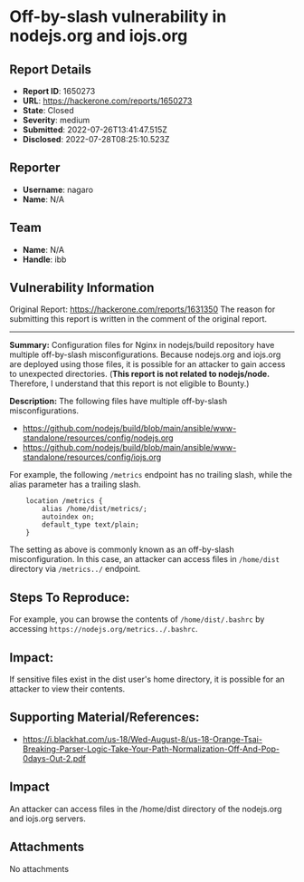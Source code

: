 # Off-by-slash vulnerability in nodejs.org and iojs.org

## Report Details
- **Report ID**: 1650273
- **URL**: https://hackerone.com/reports/1650273
- **State**: Closed
- **Severity**: medium
- **Submitted**: 2022-07-26T13:41:47.515Z
- **Disclosed**: 2022-07-28T08:25:10.523Z

## Reporter
- **Username**: nagaro
- **Name**: N/A

## Team
- **Name**: N/A
- **Handle**: ibb

## Vulnerability Information
Original Report: https://hackerone.com/reports/1631350
The reason for submitting this report is written in the comment of the original report.

----

**Summary:** 
Configuration files for Nginx in nodejs/build repository have multiple off-by-slash misconfigurations. Because nodejs.org and iojs.org are deployed using those files, it is possible for an attacker to gain access to unexpected directories. (**This report is not related to nodejs/node.** Therefore, I understand that this report is not eligible to Bounty.)

**Description:** 
The following files have multiple off-by-slash misconfigurations.
- https://github.com/nodejs/build/blob/main/ansible/www-standalone/resources/config/nodejs.org
- https://github.com/nodejs/build/blob/main/ansible/www-standalone/resources/config/iojs.org

For example, the following `/metrics` endpoint has no trailing slash, while the alias parameter has a trailing slash.
```
    location /metrics {
        alias /home/dist/metrics/;
        autoindex on;
        default_type text/plain;
    }
```
The setting as above is commonly known as an off-by-slash misconfiguration.
In this case, an attacker can access files in `/home/dist` directory via `/metrics../` endpoint.

## Steps To Reproduce:
For example, you can browse the contents of `/home/dist/.bashrc` by accessing `https://nodejs.org/metrics../.bashrc`.

## Impact: 
If sensitive files exist in the dist user's home directory, it is possible for an attacker to view their contents.

## Supporting Material/References:
* https://i.blackhat.com/us-18/Wed-August-8/us-18-Orange-Tsai-Breaking-Parser-Logic-Take-Your-Path-Normalization-Off-And-Pop-0days-Out-2.pdf

## Impact

An attacker can access files in the /home/dist directory of the nodejs.org and iojs.org servers.

## Attachments
No attachments
